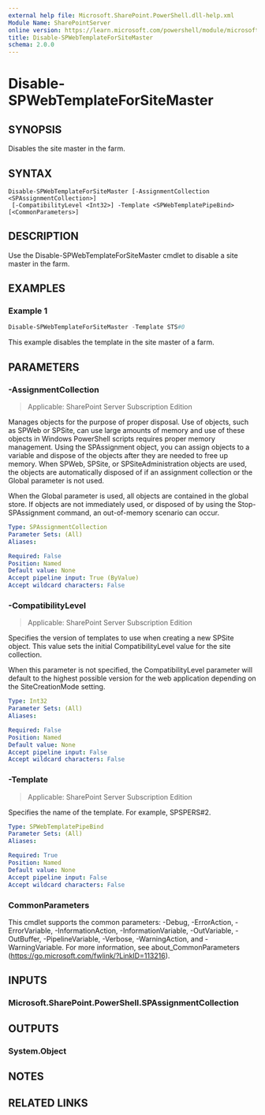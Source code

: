 ```yaml
---
external help file: Microsoft.SharePoint.PowerShell.dll-help.xml
Module Name: SharePointServer
online version: https://learn.microsoft.com/powershell/module/microsoft.sharepoint.powershell/disable-spwebtemplateforsitemaster
title: Disable-SPWebTemplateForSiteMaster
schema: 2.0.0
---
```


# Disable-SPWebTemplateForSiteMaster

## SYNOPSIS
Disables the site master in the farm.

## SYNTAX

```
Disable-SPWebTemplateForSiteMaster [-AssignmentCollection <SPAssignmentCollection>]
 [-CompatibilityLevel <Int32>] -Template <SPWebTemplatePipeBind> [<CommonParameters>]
```

## DESCRIPTION
Use the Disable-SPWebTemplateForSiteMaster cmdlet to disable a site master in the farm.

## EXAMPLES

### Example 1
```powershell
Disable-SPWebTemplateForSiteMaster -Template STS#0
```

This example disables the template in the site master of a farm.

## PARAMETERS

### -AssignmentCollection

> Applicable: SharePoint Server Subscription Edition

Manages objects for the purpose of proper disposal. Use of objects, such as SPWeb or SPSite, can use large amounts of memory and use of these objects in Windows PowerShell scripts requires proper memory management. Using the SPAssignment object, you can assign objects to a variable and dispose of the objects after they are needed to free up memory. When SPWeb, SPSite, or SPSiteAdministration objects are used, the objects are automatically disposed of if an assignment collection or the Global parameter is not used.

When the Global parameter is used, all objects are contained in the global store. If objects are not immediately used, or disposed of by using the Stop-SPAssignment command, an out-of-memory scenario can occur.

```yaml
Type: SPAssignmentCollection
Parameter Sets: (All)
Aliases:

Required: False
Position: Named
Default value: None
Accept pipeline input: True (ByValue)
Accept wildcard characters: False
```

### -CompatibilityLevel

> Applicable: SharePoint Server Subscription Edition

Specifies the version of templates to use when creating a new SPSite object. This value sets the initial CompatibilityLevel value for the site collection.

When this parameter is not specified, the CompatibilityLevel parameter will default to the highest possible version for the web application depending on the SiteCreationMode setting.

```yaml
Type: Int32
Parameter Sets: (All)
Aliases:

Required: False
Position: Named
Default value: None
Accept pipeline input: False
Accept wildcard characters: False
```

### -Template

> Applicable: SharePoint Server Subscription Edition

Specifies the name of the template. For example, SPSPERS#2.

```yaml
Type: SPWebTemplatePipeBind
Parameter Sets: (All)
Aliases:

Required: True
Position: Named
Default value: None
Accept pipeline input: False
Accept wildcard characters: False
```

### CommonParameters
This cmdlet supports the common parameters: -Debug, -ErrorAction, -ErrorVariable, -InformationAction, -InformationVariable, -OutVariable, -OutBuffer, -PipelineVariable, -Verbose, -WarningAction, and -WarningVariable. For more information, see about_CommonParameters (https://go.microsoft.com/fwlink/?LinkID=113216).

## INPUTS

### Microsoft.SharePoint.PowerShell.SPAssignmentCollection

## OUTPUTS

### System.Object

## NOTES

## RELATED LINKS
